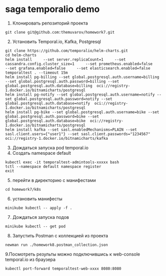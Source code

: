 # saga temporalio demo

1. Клонировать репозиторий проекта

```
git clone git@github.com:themuvarov/homework7.git
```

2. Установить Temporal.io, Kafka, Postgresql

```
git clone https://github.com/temporalio/helm-charts.git
cd helm-charts
helm install     --set server.replicaCount=1     --set cassandra.config.cluster_size=1     --set prometheus.enabled=false     --set grafana.enabled=false     --set elasticsearch.enabled=false     temporaltest . --timeout 15m
helm install pg-billing --set global.postgresql.auth.username=billing --set global.postgresql.auth.password=billing --set global.postgresql.auth.database=billing  oci://registry-1.docker.io/bitnamicharts/postgresql
helm install pg-notify --set global.postgresql.auth.username=notify --set global.postgresql.auth.password=notify --set global.postgresql.auth.database=notify  oci://registry-1.docker.io/bitnamicharts/postgresql
helm install pg-bike --set global.postgresql.auth.username=bike --set global.postgresql.auth.password=bike --set global.postgresql.auth.database=bike  oci://registry-1.docker.io/bitnamicharts/postgresql
helm install kafka --set sasl.enabledMechanisms=PLAIN --set sasl.client.users={"user1"} --set sasl.client.passwords="1234567" oci://registry-1.docker.io/bitnamicharts/kafka

  ```
3. Дождаться запуска pod temporal.io
4. Создать namespace default
```
kubectl exec -it temporaltest-admintools-xxxxx bash
tctl --namespace default namespace register
exit
```
5. перейти в директорию с манифестами
```
cd homework7/k8s
```
6. установить манифесты
```
minikube kubectl -- apply -f .
```
7. Дождаться запуска подов
```
minikube kubectl -- get pod
```
8. Запустить Postman с коллекцией из проекта
```
newman run ./homework8.postman_collection.json
```

9.Посмотреть результы можно подключившись к web-console temporal.io из браузера 
```
kubectl port-forward temporaltest-web-xxxx 8080:8080
```
